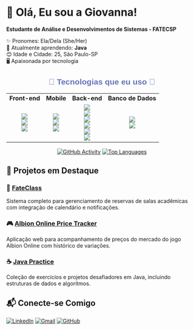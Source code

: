 # 🌟 Olá, Eu sou a Giovanna! 

**Estudante de Análise e Desenvolvimentos de Sistemas - FATECSP**    

✨ Pronomes: Ela/Dela (She/Her)  
🌱 Atualmente aprendendo: **Java**  
😊 Idade e Cidade: 25, São Paulo-SP  
🖥️ Apaixonada por tecnologia

<div align="center">
  <h2 style="font-family: 'Arial', sans-serif; color: #6474B9;">🔹 Tecnologias que eu uso 🔹</h2>

  <table>
    <tr>
      <td align="center"><strong>Front-end</strong></td>
      <td align="center"><strong>Mobile</strong></td>
      <td align="center"><strong>Back-end</strong></td>
      <td align="center"><strong>Banco de Dados</strong></td>
    </tr>
    <tr>
      <td align="center">
        <img src="https://img.shields.io/badge/JavaScript-F7DF1E?style=for-the-badge&logo=javascript&logoColor=black"/><br>
        <img src="https://img.shields.io/badge/HTML5-E34F26?style=for-the-badge&logo=html5&logoColor=white"/><br>
        <img src="https://img.shields.io/badge/CSS3-1572B6?style=for-the-badge&logo=css3&logoColor=white"/>
      </td>
      <td align="center">
        <img src="https://img.shields.io/badge/Kotlin-0095D5?style=for-the-badge&logo=kotlin&logoColor=white"/><br>
        <img src="https://img.shields.io/badge/React%20Native-20232A?style=for-the-badge&logo=react&logoColor=61DAFB"/><br>
        <img src="https://img.shields.io/badge/Android%20Studio-3DDC84?style=for-the-badge&logo=android-studio&logoColor=white"/>
      </td>
      <td align="center">
        <img src="https://img.shields.io/badge/Java-ED8B00?style=for-the-badge&logo=java&logoColor=white"/><br>
        <img src="https://img.shields.io/badge/.NET-512BD4?style=for-the-badge&logo=dotnet&logoColor=white"/><br>
        <img src="https://img.shields.io/badge/VB.NET-512BD4?style=for-the-badge&logo=dotnet&logoColor=white"/><br>
        <img src="https://img.shields.io/badge/Node.js-43853D?style=for-the-badge&logo=node.js&logoColor=white"/><br>
        <img src="https://img.shields.io/badge/PHP-777BB4?style=for-the-badge&logo=php&logoColor=white"/><br>
        <img src="https://img.shields.io/badge/Python-3776AB?style=for-the-badge&logo=python&logoColor=white"/>
      </td>
      <td align="center">
        <img src="https://img.shields.io/badge/SQL%20Server-CC2927?style=for-the-badge&logo=microsoft-sql-server&logoColor=white"/><br>
        <img src="https://img.shields.io/badge/SQLite-003B57?style=for-the-badge&logo=sqlite&logoColor=white"/>
      </td>
    </tr>
  </table>
</div>



<div align="center">

[![GitHub Activity](https://github-readme-stats.vercel.app/api?username=GiovannaGongora&show_icons=true&theme=radical&hide_title=true&hide_border=true&count_private=true&icon_color=58a6ff&include_all_commits=true)](https://github.com/GiovannaGongora)
[![Top Languages](https://github-readme-stats.vercel.app/api/top-langs/?username=GiovannaGongora&layout=compact&theme=radical&hide_border=true&langs_count=6)](https://github.com/GiovannaGongora)

</div>

## 🚀 Projetos em Destaque

### 🏫 [FateClass](https://github.com/GiovannaGongora/FateClass)  
Sistema completo para gerenciamento de reservas de salas acadêmicas com integração de calendário e notificações.

### 🎮 [Albion Online Price Tracker](https://github.com/GiovannaGongora/AlbionAPI)  
Aplicação web para acompanhamento de preços do mercado do jogo Albion Online com histórico de variações.

### ☕ [Java Practice](https://github.com/GiovannaGongora/Java-Practice)  
Coleção de exercícios e projetos desafiadores em Java, incluindo estruturas de dados e algoritmos.

## 📬 Conecte-se Comigo

[![LinkedIn](https://img.shields.io/badge/LinkedIn-0A66C2?style=for-the-badge&logo=linkedin&logoColor=white)](https://linkedin.com/in/seu-perfil)
[![Gmail](https://img.shields.io/badge/Gmail-EA4335?style=for-the-badge&logo=gmail&logoColor=white)](mailto:giovanna.gongora145@gmail.com)
[![GitHub](https://img.shields.io/badge/GitHub-181717?style=for-the-badge&logo=github&logoColor=white)](https://github.com/GiovannaGongora)
